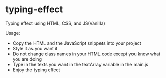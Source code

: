 # typing-effect
Typing effect using HTML, CSS, and JS(Vanilla)

Usage:
- Copy the HTML and the JavaScript snippets into your project
- Style it as you want it
- Do not change class names in your HTML code except you know what you are doing
- Type in the texts you want in the textArray variable in the main.js
- Enjoy the typing effect
